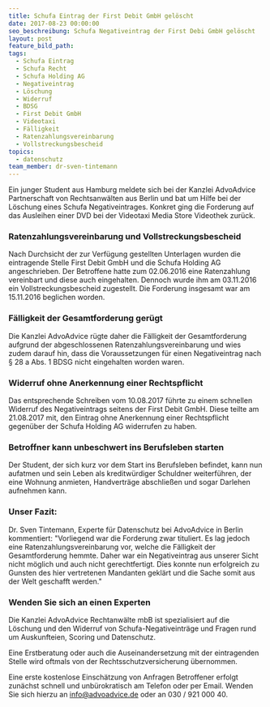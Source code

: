 ```yaml
---
title: Schufa Eintrag der First Debit GmbH gelöscht
date: 2017-08-23 00:00:00
seo_beschreibung: Schufa Negativeintrag der First Debi GmbH gelöscht
layout: post
feature_bild_path:
tags:
  - Schufa Eintrag
  - Schufa Recht
  - Schufa Holding AG
  - Negativeintrag
  - Löschung
  - Widerruf
  - BDSG
  - First Debit GmbH
  - Videotaxi
  - Fälligkeit
  - Ratenzahlungsvereinbarung
  - Vollstreckungsbescheid
topics:
  - datenschutz
team_member: dr-sven-tintemann
---
```



Ein junger Student aus Hamburg meldete sich bei der Kanzlei AdvoAdvice Partnerschaft von Rechtsanwälten aus Berlin und bat um Hilfe bei der Löschung eines Schufa Negativeintrages. Konkret ging die Forderung auf das Ausleihen einer DVD bei der Videotaxi Media Store Videothek zurück.

### Ratenzahlungsvereinbarung und Vollstreckungsbescheid

Nach Durchsicht der zur Verfügung gestellten Unterlagen wurden die eintragende Stelle First Debit GmbH und die Schufa Holding AG angeschrieben. Der Betroffene hatte zum 02.06.2016 eine Ratenzahlung vereinbart und diese auch eingehalten. Dennoch wurde ihm am 03.11.2016 ein Vollstreckungsbescheid zugestellt. Die Forderung insgesamt war am 15.11.2016 beglichen worden.

### Fälligkeit der Gesamtforderung gerügt

Die Kanzlei AdvoAdvice rügte daher die Fälligkeit der Gesamtforderung aufgrund der abgeschlossenen Ratenzahlungsvereinbarung und wies zudem darauf hin, dass die Voraussetzungen für einen Negativeintrag nach § 28 a Abs. 1 BDSG nicht eingehalten worden waren.

### Widerruf ohne Anerkennung einer Rechtspflicht

Das entsprechende Schreiben vom 10.08.2017 führte zu einem schnellen Widerruf des Negativeintrags seitens der First Debit GmbH. Diese teilte am 21.08.2017 mit, den Eintrag ohne Anerkennung einer Rechtspflicht gegenüber der Schufa Holding AG widerrufen zu haben.

### Betroffner kann unbeschwert ins Berufsleben starten

Der Student, der sich kurz vor dem Start ins Berufsleben befindet, kann nun aufatmen und sein Leben als kreditwürdiger Schuldner weiterführen, der eine Wohnung anmieten, Handverträge abschließen und sogar Darlehen aufnehmen kann.

### Unser Fazit:

Dr. Sven Tintemann, Experte für Datenschutz bei AdvoAdvice in Berlin kommentiert: "Vorliegend war die Forderung zwar tituliert. Es lag jedoch eine Ratenzahlungsvereinbarung vor, welche die Fälligkeit der Gesamtforderung hemmte. Daher war ein Negativeintrag aus unserer Sicht nicht möglich und auch nicht gerechtfertigt. Dies konnte nun erfolgreich zu Gunsten des hier vertretenen Mandanten geklärt und die Sache somit aus der Welt geschafft werden."

### Wenden Sie sich an einen Experten

Die Kanzlei AdvoAdvice Rechtanwälte mbB ist spezialisiert auf die Löschung und den Widerruf von Schufa-Negativeinträge und Fragen rund um Auskunfteien, Scoring und Datenschutz.

Eine Erstberatung oder auch die Auseinandersetzung mit der eintragenden Stelle wird oftmals von der Rechtsschutzversicherung übernommen.

Eine erste kostenlose Einschätzung von Anfragen Betroffener erfolgt zunächst schnell und unbürokratisch am Telefon oder per Email. Wenden Sie sich hierzu an info@advoadvice.de oder an 030 / 921 000 40.